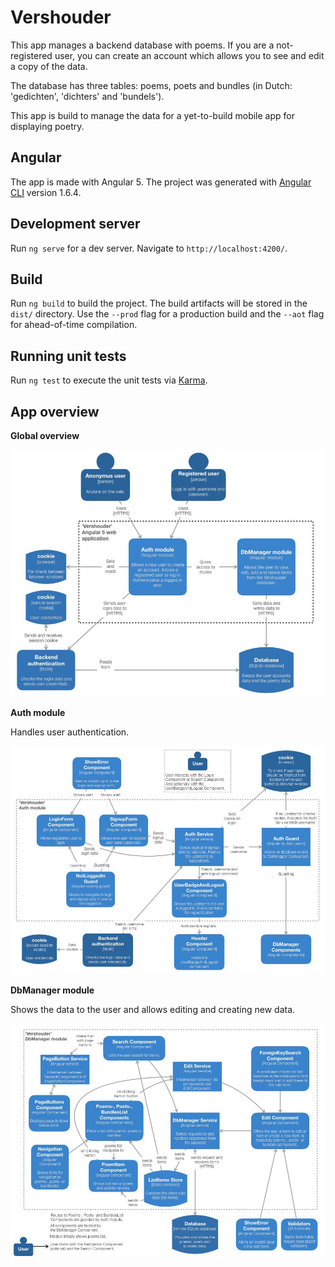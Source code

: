 # Vershouder

This app manages a backend database with poems. If you are a not-registered user, you can create an account which allows you to see and edit a copy of the data.

The database has three tables: poems, poets and bundles (in Dutch: 'gedichten', 'dichters' and 'bundels').

This app is build to manage the data for a yet-to-build mobile app for displaying poetry.  

## Angular 

The app is made with Angular 5. The project was generated with [Angular CLI](https://github.com/angular/angular-cli) version 1.6.4.

## Development server

Run `ng serve` for a dev server. Navigate to `http://localhost:4200/`.

## Build

Run `ng build` to build the project. The build artifacts will be stored in the `dist/` directory. Use the `--prod` flag for a production build and the `--aot` flag for ahead-of-time compilation.

## Running unit tests

Run `ng test` to execute the unit tests via [Karma](https://karma-runner.github.io).

## App overview

**Global overview**

![Global app diagram](documentation/vershouder.002.jpg "Global overview")

**Auth module**

Handles user authentication.

![Auth module](documentation/vershouder.003.jpg "Auth module")

**DbManager module**

Shows the data to the user and allows editing and creating new data.

![DbManager module](documentation/vershouder.004.jpg "DbManager module")
